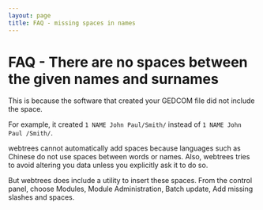 ```yaml
---
layout: page
title: FAQ - missing spaces in names
---
```


# FAQ - There are no spaces between the given names and surnames #

This is because the software that created your GEDCOM file did
not include the space.

For example, it created `1 NAME John Paul/Smith/` instead of
`1 NAME John Paul /Smith/`.

webtrees cannot automatically add spaces because languages such
as Chinese do not use spaces between words or names.  Also,
webtrees tries to avoid altering you data unless you explicitly
ask it to do so.

But webtrees does include a utility to insert these spaces.
From the control panel, choose Modules, Module Administration,
Batch update, Add missing slashes and spaces.
